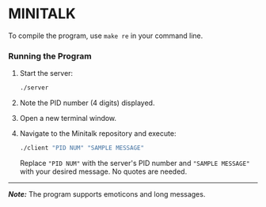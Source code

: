 # MINITALK

To compile the program, use `make re` in your command line.

### Running the Program

1. Start the server:
    ```bash
    ./server
    ```

2. Note the PID number (4 digits) displayed.

3. Open a new terminal window.

4. Navigate to the Minitalk repository and execute:
    ```bash
    ./client "PID NUM" "SAMPLE MESSAGE"
    ```

   Replace `"PID NUM"` with the server's PID number and `"SAMPLE MESSAGE"` with your desired message. No quotes are needed.

---

**_Note:_** The program supports emoticons and long messages.








